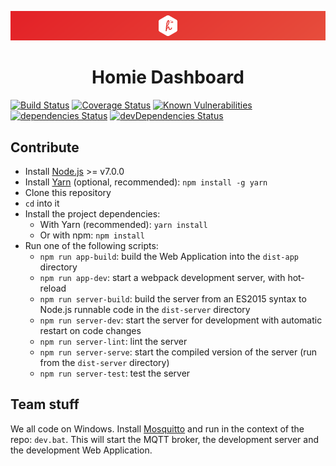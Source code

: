 ![Homie Dashboard banner](banner.png)

<h1 align="center">Homie Dashboard</h1>

[![Build Status](https://travis-ci.org/INTECH-RGB/homie-dashboard.svg?branch=master)](https://travis-ci.org/INTECH-RGB/homie-dashboard) [![Coverage Status](https://coveralls.io/repos/github/INTECH-RGB/homie-dashboard/badge.svg?branch=master)](https://coveralls.io/github/INTECH-RGB/homie-dashboard?branch=master) [![Known Vulnerabilities](https://snyk.io/test/github/intech-rgbh/homie-dashboard/badge.svg)](https://snyk.io/test/github/intech-rgbh/homie-dashboard) [![dependencies Status](https://david-dm.org/INTECH-RGB/homie-dashboard/status.svg)](https://david-dm.org/INTECH-RGB/homie-dashboard) [![devDependencies Status](https://david-dm.org/INTECH-RGB/homie-dashboard/dev-status.svg)](https://david-dm.org/INTECH-RGB/homie-dashboard?type=dev)

## Contribute

* Install [Node.js](https://nodejs.org/en/) >= v7.0.0
* Install [Yarn](https://yarnpkg.com/) (optional, recommended): `npm install -g yarn`
* Clone this repository
* `cd` into it
* Install the project dependencies:
  * With Yarn (recommended): `yarn install`
  * Or with npm: `npm install`
* Run one of the following scripts:
  * `npm run app-build`: build the Web Application into the `dist-app` directory
  * `npm run app-dev`: start a webpack development server, with hot-reload
  * `npm run server-build`: build the server from an ES2015 syntax to Node.js runnable code in the `dist-server` directory
  * `npm run server-dev`: start the server for development with automatic restart on code changes
  * `npm run server-lint`: lint the server
  * `npm run server-serve`: start the compiled version of the server (run from the `dist-server` directory)
  * `npm run server-test`: test the server

## Team stuff

We all code on Windows. Install [Mosquitto](https://mosquitto.org/download/) and run in the context of the repo: `dev.bat`. This will start the MQTT broker, the development server and the development Web Application.
